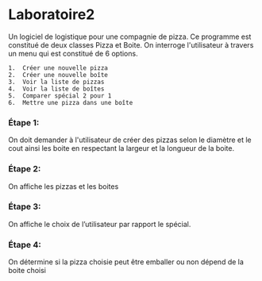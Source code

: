 # Laboratoire2

Un logiciel de logistique pour une compagnie de pizza.
Ce programme est constitué de deux classes Pizza et Boite. On interroge l'utilisateur à travers un menu qui est constitué de 6 options.

    1.	Créer une nouvelle pizza 
    2.	Créer une nouvelle boîte
    3.	Voir la liste de pizzas
    4.	Voir la liste de boîtes
    5.	Comparer spécial 2 pour 1
    6.	Mettre une pizza dans une boîte

### Étape 1: 
On doit demander à l'utilisateur de créer des pizzas selon le diamètre et le cout ainsi les boite en respectant la largeur et la longueur de la boite.
### Étape 2:
On affiche les pizzas et les boites 
### Étape 3:
On affiche le choix de l’utilisateur par rapport le spécial.
### Étape 4:
On détermine si la pizza choisie peut être emballer ou non dépend de la boite choisi

